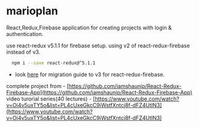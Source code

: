 # marioplan
React,Redux,Firebase application for creating projects with login & authentication.

use react-redux v5.1.1 for firebase setup. using v2 of react-redux-firebase instead of v3. 
```sh 
  npm i --save react-redux@^5.1.1
``` 

* look [here](http://docs.react-redux-firebase.com/history/v3.0.0/docs/v3-migration-guide.html) for migration guide to v3 for react-redux-firebase.   

complete project from - [https://github.com/iamshaunjp/React-Redux-Firebase-App](https://github.com/iamshaunjp/React-Redux-Firebase-App)
video turorial series(40 lectures) - [https://www.youtube.com/watch?v=Oi4v5uxTY5o&list=PL4cUxeGkcC9iWstfXntcj8f-dFZ4UtlN3](https://www.youtube.com/watch?v=Oi4v5uxTY5o&list=PL4cUxeGkcC9iWstfXntcj8f-dFZ4UtlN3)

